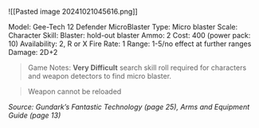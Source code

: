 
![[Pasted image 20241021045616.png]]

Model: Gee-Tech 12 Defender MicroBlaster
Type: Micro blaster
Scale: Character
Skill: Blaster: hold-out blaster
Ammo: 2
Cost: 400 (power pack: 10)
Availability: 2, R or X
Fire Rate: 1
Range: 1-5/no effect at further ranges
Damage: 2D+2

> Game Notes: **Very Difficult** search skill roll required for characters and weapon detectors to find micro blaster.

> Weapon cannot be reloaded

*Source: Gundark’s Fantastic Technology (page 25), Arms and Equipment Guide (page 13)*